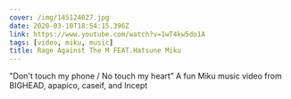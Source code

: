 ```yaml
---
cover: /img/145124027.jpg
date: 2020-03-10T18:54:15.396Z
link: https://www.youtube.com/watch?v=1wT4kw5do1A
tags: [video, miku, music]
title: Rage Against The M FEAT.Hatsune Miku
---
```


"Don't touch my phone / No touch my heart” A fun Miku music video from BIGHEAD, apapico, caseif, and Incept
